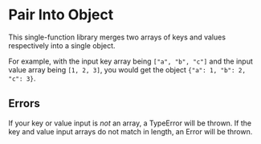 # Pair Into Object

This single-function library merges two arrays of keys and values respectively into a single object.

For example, with the input key array being `["a", "b", "c"]` and the input value array being `[1, 2, 3]`, you would get the object `{"a": 1, "b": 2, "c": 3}`.

## Errors

If your key or value input is *not* an array, a TypeError will be thrown. If the key and value input arrays do not match in length, an Error will be thrown.